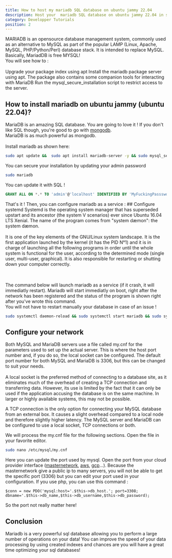 ```yaml
---
title: How to host my mariadb SQL database on ubuntu jammy 22.04
description: Host your  mariadb SQL database on ubuntu jammy 22.04 in seconds!
category: Developper Tutorials
position: 2
---
```


MARIADB is an opensource database management system, commonly used as an alternative to MySQL as part of the popular LAMP (Linux, Apache, MySQL, PHP/Python/Perl) database stack. It is intended to replace MySQL.<br>
Basically, MariadDB is free MYSQL!
<br>
You will see how to :
<br><br>
Upgrade your package index using apt
Install the mariadb package server using apt. The package also contains some companion tools for interacting with MariaDB
Run the mysql_secure_installation script to restrict access to the server.

## How to install mariadb on ubuntu jammy (ubuntu 22.04)?

MariaDB is an amazing SQL database. You are going to love it ! If you don't like SQL though, you're good to go with <a href="/mongodb-database">mongodb</a>.<br> MariaDB is as much powerful as mongodb.
<br><br>
Install mariadb as shown here: 

<code-block active>

```bash
sudo apt update &&  sudo apt install mariadb-server -y && sudo mysql_secure_installation 
```

</code-block>
You can secure your installation by updating your admin password 
<code-block active>

```bash
sudo mariadb
```

</code-block>
You can update it with SQL !
<code-block active>

```sql
GRANT ALL ON *.* TO 'admin'@'localhost' IDENTIFIED BY 'MyFuckingPassswordImdangerrous0001694242' WITH GRANT OPTION;
```

</code-block>
That's it ! Then, you can configure mariadb as a service : 
## Configure systemd 
Systemd is the operating system manager that has superseded upstart and its ancestor (the system V scenarios) ever since Ubuntu 16.04 LTS Xenial. The name of the program comes from "system dæmon": the system dæmon.<br><br>
It is one of the key elements of the GNU/Linux system landscape. It is the first application launched by the kernel (it has the PID N°1) and it is in charge of launching all the following programs in order until the whole system is functional for the user, according to the determined mode (single user, multi-user, graphical). It is also responsible for restarting or shutting down your computer correctly.

<br><br>
The command below will launch mariadb as a service (if it crash, it will immediatly restart). Mariadb will start immediatly on boot, right after the network has been registered and the status of the program is shown right after you've wrote this command.\
You will not have to restart manually your database in case of an issue ! 
<code-block active>

```bash
sudo systemctl daemon-reload && sudo systemctl start mariadb && sudo systemctl enable mariadb && sudo systemctl status mariadb
```

</code-block>

## Configure your network
Both MySQL and MariaDB servers use a file called my.cnf for the parameters used to set up the actual server. This is where the host port number and, if you do so, the local socket can be configured. The default port number for both MySQL and MariaDB is 3306, but this can be changed to suit your needs.
<br><br>
A local socket is the preferred method of connecting to a database site, as it eliminates much of the overhead of creating a TCP connection and transferring data. However, its use is limited by the fact that it can only be used if the application accusing the database is on the same machine. In larger or highly available systems, this may not be possible.

A TCP connection is the only option for connecting your MySQL database from an external box. It causes a slight overhead compared to a local node and therefore slightly higher latency. The MySQL server and MariaDB can be configured to use a local socket, TCP connections or both.

We will process the my.cnf file for the following sections. Open the file in your favorite editor.
<code-block active>

```bash
sudo nano /etc/mysql/my.cnf
```

</code-block>
Here you can update the port used by mysql. Open the port from your cloud provider interface (<a href="https://masternetwork.dev">masternetwork</a>, <a href="https://aws.amazon.com/">aws</a>, <a href="https://cloud.google.com/">gcp</a>...). Because the masternetwork give a public ip to many servers, you will not be able to get the specific port (3306) but you can edit your port used in your configuration. If you use php, you can use this command :

<code-block active>

```port
$conn = new PDO('mysql:host='.$this->db_host.'; port=3308; dbname='.$this->db_name,$this->db_username,$this->db_password);
```

</code-block>
So the port not really matter here! 


## Conclusion

Mariadb is a very powerful sql database allowing you to perform a large number of operations on your data! 
You can improve the speed of your data processing by using created indexes and chances are you will have a great time optimizing your sql databases! 
